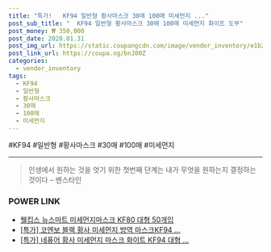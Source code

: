 ```yaml
--- 
title: "특가!   KF94 일반형 황사마스크 30매 100매 미세먼지 ..." 
post_sub_title: "  KF94 일반형 황사마스크 30매 100매 미세먼지 화이트 도부" 
post_money: ₩ 350,000 
post_date: 2020.01.31 
post_img_url: https://static.coupangcdn.com/image/vendor_inventory/e1b2/2490e5778d9d3aca2b7b72e74cc18a4a7e5cefa158626d0c5e024b22ee87.jpg 
post_link_url: https://coupa.ng/bnJ00Z 
categories: 
  - vendor_inventory 
tags: 
  - KF94 
  - 일반형 
  - 황사마스크 
  - 30매 
  - 100매 
  - 미세먼지 
--- 
```

  #KF94 #일반형 #황사마스크 #30매 #100매 #미세먼지 
<hr> 

> 인생에서 원하는 것을 엇기 위한 첫번째 단계는 내가 무엇을 원하는지 결정하는 것이다 – 벤스타인 


### POWER LINK

* <a href="https://blog.naver.com/sakai111/221785685059" target="_blank">웰킵스 뉴스마트 미세먼지마스크 KF80 대형 50개입</a>
* <a href="https://blog.naver.com/an0733/221790745321" target="_blank">[특가] 코엔보 블랙 황사 미세먼지 방역 마스크KF94 ...</a>
* <a href="https://blog.naver.com/an0733/221786145182" target="_blank">[특가] 네퓨어 황사 미세먼지 마스크 화이트 KF94 대형 ...</a>
